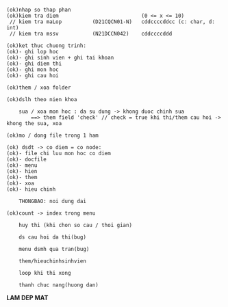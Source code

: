     (ok)nhap so thap phan 
    (ok)kiem tra diem                           (0 <= x <= 10)
     // kiem tra maLop          (D21CQCN01-N)   cddccccddcc (c: char, d: int)
     // kiem tra mssv           (N21DCCN042)    cddccccddd
        
    (ok)ket thuc chuong trinh:
    (ok)- ghi lop hoc
    (ok)- ghi sinh vien + ghi tai khoan
    (ok)- ghi diem thi
    (ok)- ghi mon hoc
    (ok)- ghi cau hoi

    (ok)them / xoa folder

    (ok)dslh theo nien khoa

        sua / xoa mon hoc : da su dung -> khong duoc chinh sua
            ==> them field 'check' // check = true khi thi/them cau hoi -> khong the sua, xoa

    (ok)mo / dong file trong 1 ham

    (ok) dsdt -> co diem = co node:
    (ok)- file chi luu mon hoc co diem
    (ok)- docfile
    (ok)- menu
    (ok)- hien
    (ok)- them
    (ok)- xoa
    (ok)- hieu chinh

        THONGBAO: noi dung dai

    (ok)count -> index trong menu 

        huy thi (khi chon so cau / thoi gian)

        ds cau hoi da thi(bug)

        menu dsmh qua tran(bug)

        them/hieuchinhsinhvien

        loop khi thi xong

        thanh chuc nang(huong dan)
        
**LAM DEP MAT**